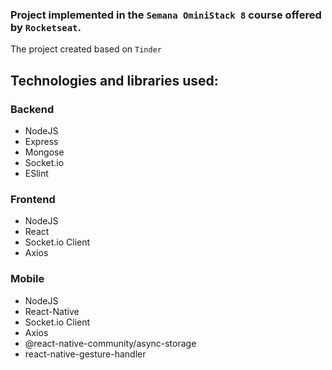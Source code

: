 ### Project implemented in the `Semana OminiStack 8` course offered by `Rocketseat`.

The project created based on `Tinder`

## Technologies and libraries used:
### Backend
- NodeJS
- Express
- Mongose
- Socket.io
- ESlint

### Frontend
- NodeJS
- React
- Socket.io Client
- Axios

### Mobile
- NodeJS
- React-Native
- Socket.io Client
- Axios
- @react-native-community/async-storage
- react-native-gesture-handler